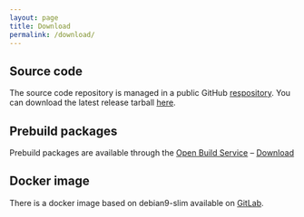 ```yaml
---
layout: page
title: Download
permalink: /download/
---
```


## Source code
The source code repository is managed in a public GitHub <a href="https://github.com/jcorporation/myMPD/">respository</a>. You can download the latest release tarball <a href="https://github.com/jcorporation/myMPD/releases">here</a>.

## Prebuild packages
Prebuild packages are available through the <a href="https://build.opensuse.org/package/show/home:jcorporation/myMPD">Open Build Service</a> &ndash; <a href="https://download.opensuse.org/repositories/home:/jcorporation/">Download</a>

## Docker image
There is a docker image based on debian9-slim available on <a href="https://gitlab.com/jcorporation/myMPD/container_registry">GitLab</a>.
